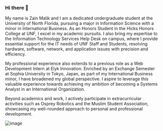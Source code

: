 ### Hi there 👋
My name is Zain Malik and I am a dedicated undergraduate student at the University of North Florida, pursuing a major in Information Science with a minor in International Business. As an Honors Student in the Hicks Honors College at UNF, I excel in my academic pursuits. I also bring my expertise to the Information Technology Services Help Desk on campus, where I provide essential support for the IT needs of UNF Staff and Students, resolving hardware, software, network, and application issues with precision and efficiency.

My professional experience also extends to a previous role as a Web Development Intern at Elyk Innovation. Enriched by an Exchange Semester at Sophia University in Tokyo, Japan, as part of my International Business minor, I have broadened my global perspective. I aspire to leverage this valuable experience towards achieving my ambition of becoming a Systems Analyst in an International Organization.

Beyond academics and work, I actively participate in extracurricular activities such as Osprey Robotics and the Muslim Student Association, showcasing my well-rounded approach to personal and professional development.

![image](https://github.com/zain0329/zain0329/assets/66034863/01871ef2-2cea-4fcc-af35-299a9f0ea6f4)



<!--
**zain0329/zain0329** is a ✨ _special_ ✨ repository because its `README.md` (this file) appears on your GitHub profile.

Here are some ideas to get you started:

- 🔭 I’m currently working on ...
- 🌱 I’m currently learning ...

- 👯 I’m looking to collaborate on ...
- 🤔 I’m looking for help with ...
- 💬 Ask me about ...
- 📫 How to reach me: ...
- 😄 Pronouns: ...
- ⚡ Fun fact: ...
-->
